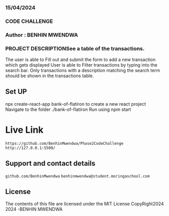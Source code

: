 ### 15/04/2024

### CODE CHALLENGE

### Author : BENHIN MWENDWA

### PROJECT DESCRIPTIONSee a table of the transactions.

The user is able to Fill out and submit the form to add a new transaction which gets displayed
User is able to Filter transactions by typing into the search bar. Only transactions with a description matching the search term should be shown in the transactions table.

## Set UP

npx create-react-app bank-of-flatiron to create a new react project
Navigate to the folder ./bank-of-flatiron
Run using npm start

# Live Link

`https://github.com/BenhinMwendwa/Phase2CodeChallenge`
`http://127.0.0.1:5500/`

## Support and contact details

`github.com/BenhinMwendwa`
`benhinmwendwa@student.moringaschool.com`

## License

The contents of this file are licensed under the MIT License CopyRight2024
2024 -BENHIN MWENDWA

